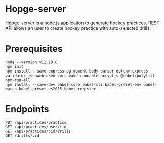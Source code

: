 # Hopge-server

Hopge-server is a node.js application to generate hockey practices. REST API allows an user to create hockey practice with auto-selected drills.


# Prerequisites
    node --version v12.19.0
    npm init   
    npm install --save express pg moment body-parser dotenv express-validator jsonwebtoken cors make-runnable bcryptjs @babel/polyfill npm-run-all
    npm install --save-dev babel-core babel-cli babel-preset-env babel-watch babel-preset-es2015 babel-register

# Endpoints
    PUT /api/practices/practice
    GET /api/practices/user/:id
    GET /api/practices/:id/drills
    GET /drills/:id
